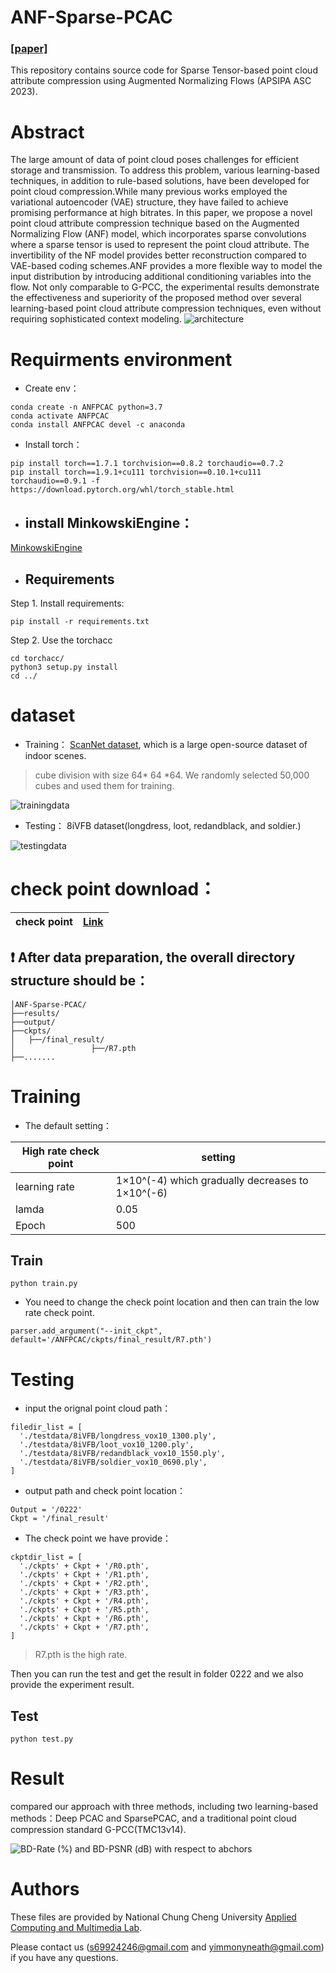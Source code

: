 # ANF-Sparse-PCAC
### [**[paper]**](https://ieeexplore.ieee.org/document/10317255)
This repository contains source code for Sparse Tensor-based point cloud attribute compression using Augmented Normalizing Flows (APSIPA ASC 2023).


# Abstract
The large amount of data of point cloud poses challenges for efficient storage and transmission. To address this problem, various learning-based techniques, in addition to rule-based solutions, have been developed for point cloud compression.While many previous works employed the variational autoencoder (VAE) structure, they have failed to achieve promising performance at high bitrates. In this paper, we propose a novel point cloud attribute compression technique based on the Augmented Normalizing Flow (ANF) model, which incorporates sparse convolutions where a sparse tensor is used to represent the point cloud attribute. The invertibility of the NF model provides better reconstruction compared to VAE-based coding schemes.ANF provides a more flexible way to model the input distribution by introducing additional conditioning variables into the flow. Not only comparable to G-PCC, the experimental results demonstrate the effectiveness and superiority of the proposed method over several learning-based point cloud attribute compression techniques, even without requiring sophisticated context modeling.
![architecture](https://github.com/Applied-Computing-and-Multimedia-Lab/ANF-SparsePCAC/blob/main/architecture.png)
# Requirments environment
* Create env：
```
conda create -n ANFPCAC python=3.7
conda activate ANFPCAC
conda install ANFPCAC devel -c anaconda
```
- Install torch：
```
pip install torch==1.7.1 torchvision==0.8.2 torchaudio==0.7.2
pip install torch==1.9.1+cu111 torchvision==0.10.1+cu111 torchaudio==0.9.1 -f https://download.pytorch.org/whl/torch_stable.html
```

* ## install MinkowskiEngine：
[MinkowskiEngine](https://github.com/NVIDIA/MinkowskiEngine)
* ## Requirements
Step 1. Install requirements:
```
pip install -r requirements.txt
```
Step 2. Use the torchacc
```
cd torchacc/
python3 setup.py install
cd ../
```

# dataset
* Training：
[ScanNet dataset](https://github.com/ScanNet/ScanNet), which is a large open-source dataset of indoor scenes.
>cube division with size 64* 64 *64. We randomly selected 50,000 cubes and used them for training.

![trainingdata](https://github.com/Applied-Computing-and-Multimedia-Lab/ANF-SparsePCAC/blob/main/trainingdata.png)

- Testing：
8iVFB dataset(longdress, loot, redandblack, and soldier.)

![testingdata](https://github.com/Applied-Computing-and-Multimedia-Lab/ANF-SparsePCAC/blob/main/testingdata.png)

# check point download：
| check point  | [Link](https://drive.google.com/drive/folders/1De7zUg2WWiax_u-Z5HvlhI-AfD8N3Hnd?usp=sharing)|
| ---------- | -----------|


## ❗ After data preparation, the overall directory structure should be：
```
│ANF-Sparse-PCAC/
├──results/
├──output/
├──ckpts/
│   ├──/final_result/
│                 ├──/R7.pth
├──.......
```

# Training
* The default setting：

| High rate check point  | setting|
| ---------- | -----------|
| learning rate   | 1×10^(-4) which gradually decreases to 1×10^(-6)   |
| lamda   | 0.05   |
| Epoch   | 500  |

## Train
```
python train.py
```
- You need to change the check point location and then can train the low rate check point.
```
parser.add_argument("--init_ckpt", default='/ANFPCAC/ckpts/final_result/R7.pth')
```
# Testing

* input the orignal point cloud path：
```
filedir_list = [
  './testdata/8iVFB/longdress_vox10_1300.ply',
  './testdata/8iVFB/loot_vox10_1200.ply',
  './testdata/8iVFB/redandblack_vox10_1550.ply',
  './testdata/8iVFB/soldier_vox10_0690.ply',
]
```
- output path and check point location：
```
Output = '/0222'
Ckpt = '/final_result'
```
* The check point we have provide：
```
ckptdir_list = [
  './ckpts' + Ckpt + '/R0.pth',
  './ckpts' + Ckpt + '/R1.pth',
  './ckpts' + Ckpt + '/R2.pth',
  './ckpts' + Ckpt + '/R3.pth',
  './ckpts' + Ckpt + '/R4.pth',
  './ckpts' + Ckpt + '/R5.pth',
  './ckpts' + Ckpt + '/R6.pth',
  './ckpts' + Ckpt + '/R7.pth',
]
```
> R7.pth is the high rate.

Then you can run the test and get the result in folder 0222
and we also provide the experiment result.

## Test
```
python test.py
```

# Result
compared our approach with three methods, including two learning-based methods：Deep PCAC and SparsePCAC, and a traditional point cloud compression standard G-PCC(TMC13v14).

![BD-Rate (%) and BD-PSNR (dB) with respect to abchors](https://github.com/Applied-Computing-and-Multimedia-Lab/ANF-SparsePCAC/blob/main/result.png)

# Authors
These files are provided by National Chung Cheng University [Applied Computing and Multimedia Lab](https://chiang.ccu.edu.tw/index.php).

Please contact us (s69924246@gmail.com and yimmonyneath@gmail.com) if you have any questions.

